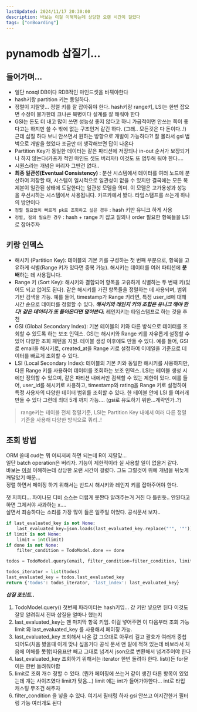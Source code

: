 ```yaml
---
lastUpdated: 2024/11/17 20:30:00
description: 바보는 이걸 이해하는데 상당한 오랜 시간이 걸렸다
tags: ["onBoarding"]
---
```


# pynamodb 삽질기...

## 들어가며...

- 일단 nosql DB이다 RDB적인 마인드셋을 바꿔야한다
- hash키랑 partition 키는 동일하다.
- 정렬이 지랄맞... 정렬 키를 잘 잡아줘야 한다. hash키랑 range키, LSI는 한번 잡으면 수정이 불가한데 크나큰 복병이다 설계를 잘 해줘야 한다
- GSI는 돈도 더 내고 많이 쓰면 성능상 좋지 않다고 하니 가급적이면 안쓰는 쪽이 좋다고는 하지만 쓸 수 밖에 없는 구조인거 같긴 하다. (그래.. 모든것은 다 돈이다..!) 
근데 삽질 하다 보니 안쓰면서 원하는 방향으로 개발이 가능하다?! 잘 몰라서 gsi 범벅으로 개발을 했었다 조금만 더 생각해보면 답이 나온다
- Partition Key가 동일한 데이터는 같은 파티션에 저장되나 in-out 순서가 보장되거나 하지 않는다(카프카 적인 마인드 셋도 버리자!) 이것도 또 염두해 둬야 한다....
- 시퀀스라는 개념은 버리자 그딴건 없다..
- **최종 일관성(Eventual Consistency)** : 분산 시스템에서 데이터를 여러 노드에 분산하여 저장할 때, 시스템이 일시적으로 일관성이 없을 수 있지만 
결국에는 모든 복제본이 일관된 상태에 도달한다는 일관성 모델을 의미. 
이 모델은 고가용성과 성능을 우선시하는 시스템에서 사용됩니다. 카프카에서 봤다. 타임스탬프를 쓰는게 하나의 방안이다
- `정렬 필요없이 빠르게 pk로 조회하고 싶은 경우` : hash 키만 유니크 하게 사용
- `정렬, 질의 필요한 경우` :  hash + range 키 잡고 질의나 order 필요한 항목들을 LSI로 잡아주자

## 키랑 인덱스

- 해시키 (Partition Key): 
    테이블의 기본 키를 구성하는 첫 번째 부분으로, 항목을 고유하게 식별(Range 키가 있다면 중복 가능). 
    해시키는 데이터를 여러 파티션에 **분배**하는 데 사용됩니다.
- Range 키 (Sort Key): 
    해시키와 결합되어 항목을 고유하게 식별하는 두 번째 키(있어도 되고 없어도 된다).
    같은 해시키를 가진 항목들을 정렬하는 데 사용되며, 범위 기반 검색을 가능.
    예를 들어, timestamp가 Range 키라면, 특정 user_id에 대해 시간 순으로 데이터를 정렬할 수 있다.
    ***해시키와 레인지 키의 조합은 유니크 해야 한다! 같은 데이터가 또 들어온다면 덮어쓴다.*** 레인지키는 타임스탬프로 하는 것을 추천
- GSI (Global Secondary Index):
    기본 테이블의 키와 다른 방식으로 데이터를 조회할 수 있도록 하는 보조 인덱스.
    GSI는 해시키와 Range 키를 자유롭게 설정할 수 있어 다양한 조회 패턴을 지원.
    테이블 생성 이후에도 만들 수 있다.
    예를 들어, GSI로 email을 해시키로, created_at을 Range 키로 설정하여 이메일을 기준으로 데이터를 빠르게 조회할 수 있다.
- LSI (Local Secondary Index):
    테이블의 기본 키와 동일한 해시키를 사용하지만, 다른 Range 키를 사용하여 데이터를 조회하는 보조 인덱스.
    LSI는 테이블 생성 시에만 정의할 수 있으며, 같은 파티션 내에서만 검색할 수 있는 제한이 있다.
    예를 들어, user_id를 해시키로 사용하고, timestamp와 rating을 Range 키로 설정하여 특정 사용자의 다양한 데이터 범위를 조회할 수 있다. 한 테이블 안에 LSI 를 여러개 만들 수 있다 그런데 최대 5개 까지 가능.... (gsi로 유도하기 위한...계략인가..?)

> range키는 테이블 전체 정렬기준, LSI는 Partition Key 내에서 여러 다른 정렬 기준을 사용해 다양한 방식으로 쿼리..!

## 조회 방법
ORM 쓸때 cud는 뭐 어찌저찌 하면 되는데 R이 지랄맞...  
일단 batch operation은 버리자. 기능이 제한적이라 실 사용할 일이 없을거 같다.  
바보는 [이걸](https://pynamodb.readthedocs.io/en/stable/indexes.html#pagination-and-last-evaluated-key) 이해하는데 상당한 오랜 시간이 걸렸다. 
그도 그럴것이 위에 개념을 뒤늦게 깨달았기 때문...  
정렬 하면서 페이징 하기 위해서는 반드시 해시키와 레인지 키를 잡아주어야 한다.  

챗 지피티... 파이나모 디비 소스는 더럽게 못짠다 알려주는거 거진 다 틀린듯.. 안된다고 하면 그제서야 사과하는 x....   
살면서 죄송하다는 소리를 가장 많이 들은 일주일 이었다. 공식문서 보자.. 

```python
if last_evaluated_key is not None:
    last_evaluated_key=json.loads(last_evaluated_key.replace("'", '"'))
if limit is not None:
    limit = int(limit)
if done is not None:
    filter_condition = TodoModel.done == done

todos = TodoModel.query(email, filter_condition=filter_condition, limit=limit, last_evaluated_key=last_evaluated_key)

todos_iterator = list(todos)
last_evaluated_key = todos.last_evaluated_key
return {'todos': todos_iterator, 'last_index': last_evaluated_key}
```
***삽질 포인트..***
1. TodoModel.query() 첫번째 파라미터는 hash키임... 걍 키만 넣으면 된다 이것도 잘못 알려줘서 진짜 삽질을 얼마나 했는지
1. last_evaluated_key는 맨 마지막 항목 키임. 이걸 넣어주면 이 다음부터 조회 가능 limit 와 last_evaluated_key 를 사용해서 페이징 가능.
1. last_evaluated_key 조회해서 나온 값 그으대로 아무리 길고 괄호가 여러개 중첩되어도(처음 봤을때 이게 맞나 싶을거다 공식 문서 맨 밑에 적혀 있는데 바보라서 처음에 이해를 못함)따옴표만 빼고 그대로 넘겨서 json으로 변환해서 넘겨주어야 한다
1. last_evaluated_key 조회하기 위해서는 iterator 한번 돌려야 한다. list()든 for문이든 한번 돌려줘야함
1. limit로 조회 개수 정할 수 있다. (뭔가 페이징에 쓰는거 같이 생긴 다른 항목이 있었는데 걔는 사이즈였다 limit가 맞음...) limit 에는 int가 들어가야한다... int로 타입 캐스팅 무조건 해주자
1. filter_condition 을 넣을 수 있다. 여기서 필터링 하자 gsi 안쓰고 어지간한거 필터링 가능 여러개도 된다